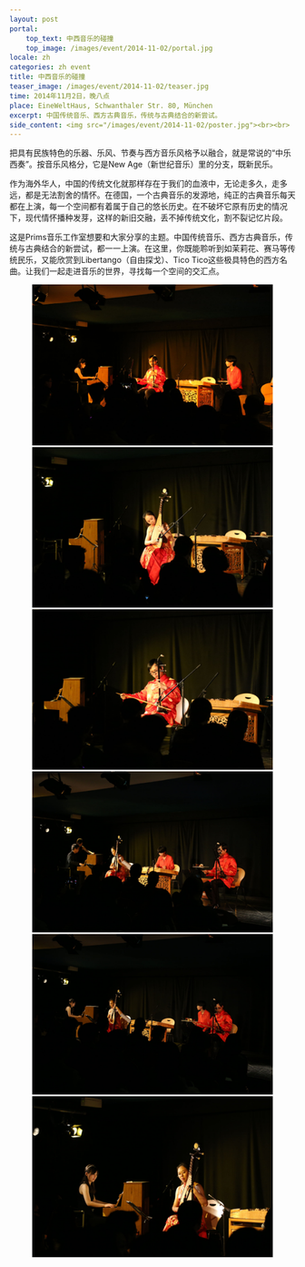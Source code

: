 ```yaml
---
layout: post
portal:
    top_text: 中西音乐的碰撞
    top_image: /images/event/2014-11-02/portal.jpg
locale: zh
categories: zh event
title: 中西音乐的碰撞
teaser_image: /images/event/2014-11-02/teaser.jpg
time: 2014年11月2日，晚八点
place: EineWeltHaus, Schwanthaler Str. 80, München
excerpt: 中国传统音乐、西方古典音乐，传统与古典结合的新尝试。
side_content: <img src="/images/event/2014-11-02/poster.jpg"><br><br>
---
```


把具有民族特色的乐器、乐风、节奏与西方音乐风格予以融合，就是常说的“中乐西奏”。按音乐风格分，它是New Age（新世纪音乐）里的分支，既新民乐。

作为海外华人，中国的传统文化就那样存在于我们的血液中，无论走多久，走多远，都是无法割舍的情怀。在德国，一个古典音乐的发源地，纯正的古典音乐每天都在上演，每一个空间都有着属于自己的悠长历史。在不破坏它原有历史的情况下，现代情怀播种发芽，这样的新旧交融，丢不掉传统文化，割不裂记忆片段。

这是Prims音乐工作室想要和大家分享的主题。中国传统音乐、西方古典音乐，传统与古典结合的新尝试，都一一上演。在这里，你既能聆听到如茉莉花、赛马等传统民乐，又能欣赏到Libertango（自由探戈）、Tico Tico这些极具特色的西方名曲。让我们一起走进音乐的世界，寻找每一个空间的交汇点。

<figure class="col-two">
    <a class="ln-gallery" href="/images/event/2014-11-02/live-photo-01.jpg"><img src="/images/event/2014-11-02/live-photo-01.jpg"></a>
    <a class="ln-gallery" href="/images/event/2014-11-02/live-photo-02.jpg"><img src="/images/event/2014-11-02/live-photo-02.jpg"></a>
    <a class="ln-gallery" href="/images/event/2014-11-02/live-photo-03.jpg"><img src="/images/event/2014-11-02/live-photo-03.jpg"></a>
    <a class="ln-gallery" href="/images/event/2014-11-02/live-photo-04.jpg"><img src="/images/event/2014-11-02/live-photo-04.jpg"></a>
    <a class="ln-gallery" href="/images/event/2014-11-02/live-photo-05.jpg"><img src="/images/event/2014-11-02/live-photo-05.jpg"></a>
    <a class="ln-gallery" href="/images/event/2014-11-02/live-photo-06.jpg"><img src="/images/event/2014-11-02/live-photo-06.jpg"></a>
</figure>
